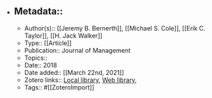 - ## Metadata::
    - Author(s):: [[Jeremy B. Bernerth]], [[Michael S. Cole]], [[Erik C. Taylor]], [[H. Jack Walker]]
    - Type:: [[Article]]
    - Publication:: Journal of Management
    - Topics:: 
    - Date:: 2018
    - Date added:: [[March 22nd, 2021]]
    - Zotero links:: [Local library](zotero://select/library/items/USWV4ZF9), [Web library](https://www.zotero.org/users/7147715/items/USWV4ZF9), 
    - Tags:: #[[ZoteroImport]]
